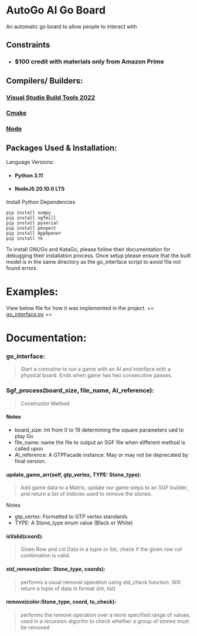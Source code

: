 # AutoGo AI Go Board

An automatic go board to allow people to interact with
## Constraints

- ### $100 credit with materials only from Amazon Prime

## Compilers/ Builders:

### [Visual Studio Build Tools 2022](https://visualstudio.microsoft.com/downloads/)

### [Cmake](https://cmake.org/)

### [Node](https://nodejs.org/en)

## Packages Used & Installation:
Language Versions:
- #### Python 3.11
- #### NodeJS 20.10.0 LTS

Install Python Dependencies
````commandline
pip install numpy
pip install sgfmill
pip install pyserial
pip install pexpect
pip install AppOpener
pip install tk
````
To install GNUGo and KataGo, please follow their documentation for debugging their installation process. Once setup please ensure that the built model is in the same directory as the go_interface script to avoid file not found errors.


# Examples:

View below file for how it was implemented in the project. == [go_interface.py](https://github.com/sean-lai-sh/AutoGo/blob/main/go_interface.py) ==


# Documentation:

### go_interface:

>Start a coroutine to run a game with an AI and interface with a physical board.
Ends when game has two consecutive passes.


### Sgf_process(board_size, file_name, AI_reference):

>Constructor Method

#### Notes

- board_size: Int from 0 to 19 determining the square parameters ued to play Go
- file_name: name the file to output an SGF file when different method is called upon
- AI_reference: A GTPFacade instance. May or may not be deprecated by final version.

#### update_game_arr(self, gtp_vertex, TYPE: Stone_type):

> Add game data to a Matrix, update our game steps to an SGF builder, and return a list of indicies used to remove the stones.

Notes
- gtp_vertex: Formatted to GTP vertex standards
- TYPE: A Stone_type enum value (Black or White)

#### isValid(coord):

> Given Row and col Data in a tuple or list, check if the given row col combination is valid.

#### std_remove(color: Stone_type, coords):

> performs a usual removal operation using std_check function. Will return a tuple of data in format (int, list)

#### remove(color:Stone_type, coord, to_check):

> performs the remove operation over a more specified range of values, used in a recursion algoritm to check whether a group of stones must be removed


